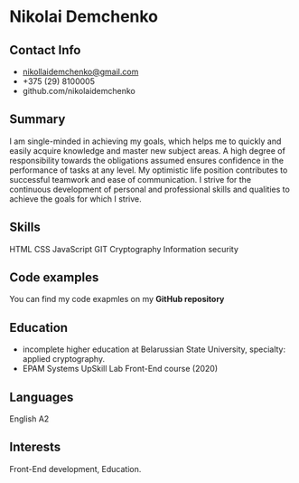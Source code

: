 # Nikolai Demchenko
## Contact Info
* nikollaidemchenko@gmail.com
* +375 (29) 8100005
* github.com/nikolaidemchenko
## Summary
I am single-minded in achieving my goals, 
which helps me to quickly and easily acquire knowledge and master new subject areas. 
A high degree of responsibility towards the obligations assumed ensures confidence 
in the performance of tasks at any level. My optimistic life position contributes 
to successful teamwork and ease of communication. 
I strive for the continuous development of personal and professional skills and qualities 
to achieve the goals for which I strive.
## Skills
HTML CSS JavaScript GIT Cryptography Information security
## Code examples
You can find my code exapmles on my **GitHub repository**
## Education
* incomplete higher education at Belarussian State University, specialty: applied cryptography.
* EPAM Systems UpSkill Lab Front-End course (2020)
## Languages
English A2
## Interests
Front-End development, Education.